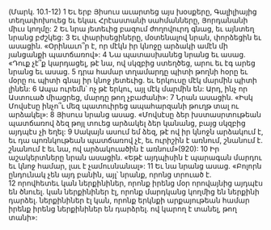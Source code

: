 (Մարկ. 10.1-12)
1 Եւ երբ Յիսուս աւարտեց այս խօսքերը, Գալիլիայից տեղափոխուեց եւ եկաւ Հրէաստանի սահմանները, Յորդանանի միւս կողմը: 2 Եւ նրա յետեւից բազում ժողովուրդ գնաց, եւ այնտեղ նրանց բժշկեց: 3 Եւ փարիսեցիները, մօտենալով նրան, փորձեցին եւ ասացին. «Օրինաւո՞ր է, որ մէկն իր կնոջը արձակի ամէն մի յանցանքի պատճառով»: 4 Նա պատասխանեց նրանց եւ ասաց. «Դուք չէ՞ք կարդացել, թէ նա, ով սկզբից ստեղծեց, արու եւ էգ արեց նրանց եւ ասաց. 5 դրա համար տղամարդը պիտի թողնի հօրը եւ մօրը ու պիտի գնայ իր կնոջ յետեւից. եւ երկուսը մէկ մարմին պիտի լինեն: 6 Ապա ուրեմն՝ ոչ թէ երկու, այլ մէկ մարմին են: Արդ, ինչ որ Աստուած միացրեց, մարդը թող չբաժանի»: 7 Նրան ասացին. «Իսկ Մովսէսը ինչո՞ւ մեզ պատուիրեց ապահարզանի թուղթ տալ ու արձակել»: 8 Յիսուս նրանց ասաց. «Մովսէսը ձեր խստասրտութեան պատճառով ձեզ թոյլ տուեց արձակել ձեր կանանց, բայց սկզբից այդպէս չի եղել: 9 Սակայն ասում եմ ձեզ, թէ ով իր կնոջն արձակում է, եւ դա պոռնկութեան պատճառով չէ, եւ ուրիշին է առնում, շնանում է. շնանում է եւ նա, ով արձակուածին է առնում»(920): 10 Իր աշակերտները նրան ասացին. «Եթէ այդպիսին է պարագան մարդու եւ կնոջ համար, լաւ է չամուսնանալ»: 11 Եւ նա նրանց ասաց. «Բոլորն ընդունակ չեն այդ բանին, այլ՝ նրանք, որոնց տրուած է. 12 որովհետեւ կան ներքինիներ, որոնք իրենց մօր որովայնից այդպէս են ծնուել. կան ներքինիներ էլ, որոնք մարդկանց կողմից են ներքինի դարձել. ներքինիներ էլ կան, որոնք երկնքի արքայութեան համար իրենք իրենց ներքինիներ են դարձրել. ով կարող է տանել, թող տանի»:
